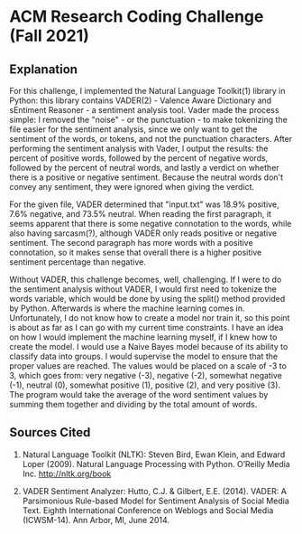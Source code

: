 # ACM Research Coding Challenge (Fall 2021)


## Explanation
For this challenge, I implemented the Natural Language Toolkit(1) library in Python: this library contains VADER(2) - Valence Aware Dictionary and sEntiment Reasoner - a sentiment analysis tool. Vader made the process simple: I removed the "noise" - or the punctuation - to make tokenizing the file easier for the sentiment analysis, since we only want to get the sentiment of the words, or tokens, and not the punctuation characters. After performing the sentiment analysis with Vader, I output the results: the percent of positive words, followed by the percent of negative words, followed by the percent of neutral words, and lastly a verdict on whether there is a positive or negative sentiment. Because the neutral words don't convey any sentiment, they were ignored when giving the verdict. 

For the given file, VADER determined that "input.txt" was 18.9% positive, 7.6% negative, and 73.5% neutral. When reading the first paragraph, it seems apparent that there is some negative connotation to the words, while also having sarcasm(?), although VADER only reads positive or negative sentiment. The second paragraph has more words with a positive connotation, so it makes sense that overall there is a higher positive sentiment percentage than negative.

Without VADER, this challenge becomes, well, challenging. If I were to do the sentiment analysis without VADER, I would first need to tokenize the words variable, which would be done by using the split() method provided by Python. Afterwards is where the machine learning comes in. Unfortunately, I do not know how to create a model nor train it, so this point is about as far as I can go with my current time constraints. I have an idea on how I would implement the machine learning myself, if I knew how to create the model. I would use a Naive Bayes model because of its ability to classify data into groups. I would supervise the model to ensure that the proper values are reached. The values would be placed on a scale of -3 to 3, which goes from: very negative (-3), negative (-2), somewhat negative (-1), neutral (0), somewhat positive (1), positive (2), and very positive (3). The program would take the average of the word sentiment values by summing them together and dividing by the total amount of words.


## Sources Cited
1. Natural Language Toolkit (NLTK): Steven Bird, Ewan Klein, and Edward Loper (2009). Natural Language Processing with Python. O’Reilly Media Inc. http://nltk.org/book

2. VADER Sentiment Analyzer: Hutto, C.J. & Gilbert, E.E. (2014). VADER: A Parsimonious Rule-based Model for Sentiment Analysis of Social Media Text. Eighth International Conference on Weblogs and Social Media (ICWSM-14). Ann Arbor, MI, June 2014.
